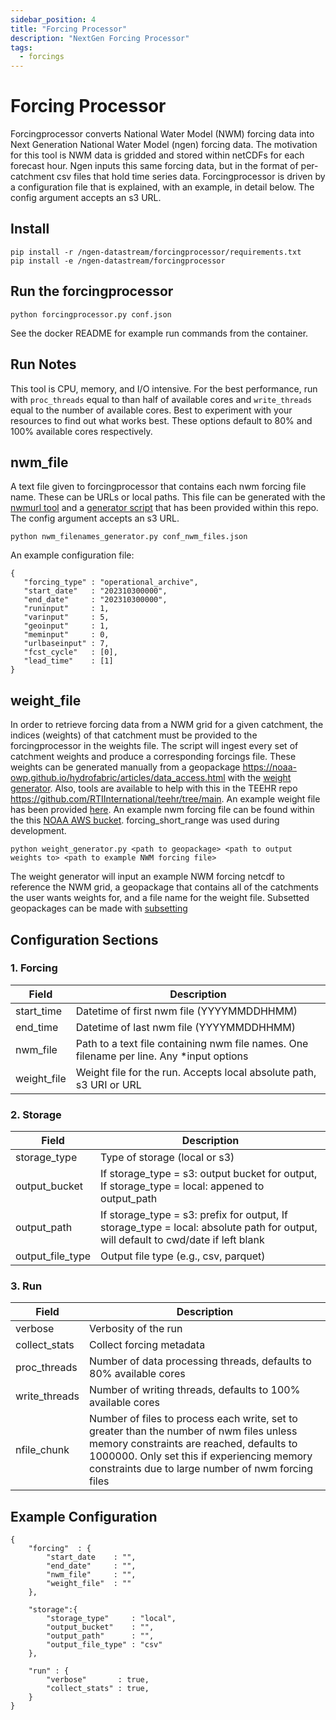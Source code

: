 ```yaml
---
sidebar_position: 4
title: "Forcing Processor"
description: "NextGen Forcing Processor"
tags:
  - forcings
---
```


# Forcing Processor
Forcingprocessor converts National Water Model (NWM) forcing data into Next Generation National Water Model (ngen) forcing data. The motivation for this tool is NWM data is gridded and stored within netCDFs for each forecast hour. Ngen inputs this same forcing data, but in the format of per-catchment csv files that hold time series data. Forcingprocessor is driven by a configuration file that is explained, with an example, in detail below. The config argument accepts an s3 URL.

## Install
```
pip install -r /ngen-datastream/forcingprocessor/requirements.txt
pip install -e /ngen-datastream/forcingprocessor
```

## Run the forcingprocessor
```
python forcingprocessor.py conf.json
```
See the docker README for example run commands from the container.

## Run Notes
This tool is CPU, memory, and I/O intensive. For the best performance, run with `proc_threads` equal to than half of available cores and `write_threads` equal to the number of available cores. Best to experiment with your resources to find out what works best. These options default to 80% and 100% available cores respectively.

## nwm_file
A text file given to forcingprocessor that contains each nwm forcing file name. These can be URLs or local paths. This file can be generated with the [nwmurl tool](https://github.com/CIROH-UA/nwmurl) and a [generator script](https://github.com/CIROH-UA/ngen-datastream/tree/main/forcingprocessor/nwm_filenames_generator.py) that has been provided within this repo. The config argument accepts an s3 URL. 
 ```
 python nwm_filenames_generator.py conf_nwm_files.json
 ```
 An example configuration file:
 ```
 {
    "forcing_type" : "operational_archive",
    "start_date"   : "202310300000",
    "end_date"     : "202310300000",
    "runinput"     : 1,
    "varinput"     : 5,
    "geoinput"     : 1,
    "meminput"     : 0,
    "urlbaseinput" : 7,
    "fcst_cycle"   : [0],
    "lead_time"    : [1]
}
 ```

## weight_file
In order to retrieve forcing data from a NWM grid for a given catchment, the indices (weights) of that catchment must be provided to the forcingprocessor in the weights file. The script will ingest every set of catchment weights and produce a corresponding forcings file. These weights can be generated manually from a geopackage https://noaa-owp.github.io/hydrofabric/articles/data_access.html with the [weight generator](https://github.com/CIROH-UA/ngen-datastream/tree/main/forcingprocessor/weight_generator.py). Also, tools are available to help with this in the TEEHR repo https://github.com/RTIInternational/teehr/tree/main. An example weight file has been provided [here](https://github.com/CIROH-UA/ngen-datastream/tree/main/forcingprocessor/data/weights). An example nwm forcing file can be found within the this [NOAA AWS bucket](https://noaa-nwm-pds.s3.amazonaws.com/index.html). forcing_short_range was used during development.

 ```
 python weight_generator.py <path to geopackage> <path to output weights to> <path to example NWM forcing file>
 ```

The weight generator will input an example NWM forcing netcdf to reference the NWM grid, a geopackage that contains all of the catchments the user wants weights for, and a file name for the weight file. Subsetted geopackages can be made with [subsetting](https://github.com/CIROH-UA/ngen-datastream/tree/main/subsetting)

## Configuration Sections

### 1. Forcing
| Field             | Description              |
|-------------------|--------------------------|
| start_time        | Datetime of first nwm file (YYYYMMDDHHMM) |
| end_time          | Datetime of last nwm file  (YYYYMMDDHHMM) |
| nwm_file          | Path to a text file containing nwm file names. One filename per line. Any *input options |
| weight_file       | Weight file for the run. Accepts local absolute path, s3 URI or URL  |

### 2. Storage

| Field             | Description                       |
|-------------------|-----------------------------------|
| storage_type      | Type of storage (local or s3)     |
| output_bucket     | If storage_type = s3: output bucket for output, If storage_type = local: appened to output_path |
| output_path       | If storage_type = s3: prefix for output, If storage_type = local: absolute path for output, will default to cwd/date if left blank |
| output_file_type  | Output file type (e.g., csv, parquet)      |

### 3. Run
| Field             | Description                    |
|-------------------|--------------------------------|
| verbose           | Verbosity of the run           |
| collect_stats     | Collect forcing metadata       |
| proc_threads      | Number of data processing threads, defaults to 80% available cores |
| write_threads     | Number of writing threads, defaults to 100% available cores      |
| nfile_chunk       | Number of files to process each write, set to greater than the number of nwm files unless memory constraints are reached, defaults to 1000000. Only set this if experiencing memory constraints due to large number of nwm forcing files |

## Example Configuration
```
{
    "forcing"  : {
        "start_date    : "",
        "end_date"     : "",
        "nwm_file"     : "",
        "weight_file"  : ""
    },

    "storage":{
        "storage_type"     : "local",
        "output_bucket"    : "",
        "output_path"      : "",
        "output_file_type" : "csv"
    },    

    "run" : {
        "verbose"       : true,
        "collect_stats" : true,
    }
}

